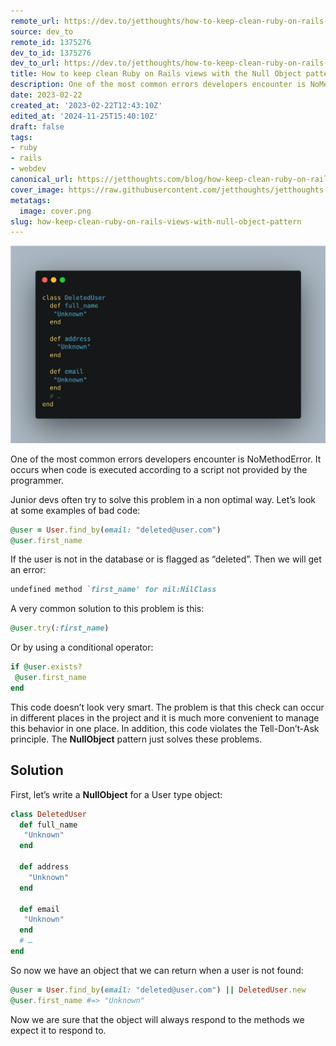 ```yaml
---
remote_url: https://dev.to/jetthoughts/how-to-keep-clean-ruby-on-rails-views-with-the-null-object-pattern-9be
source: dev_to
remote_id: 1375276
dev_to_id: 1375276
dev_to_url: https://dev.to/jetthoughts/how-to-keep-clean-ruby-on-rails-views-with-the-null-object-pattern-9be
title: How to keep clean Ruby on Rails views with the Null Object pattern
description: One of the most common errors developers encounter is NoMethodError. It occurs when code is...
date: 2023-02-22
created_at: '2023-02-22T12:43:10Z'
edited_at: '2024-11-25T15:40:10Z'
draft: false
tags:
- ruby
- rails
- webdev
canonical_url: https://jetthoughts.com/blog/how-keep-clean-ruby-on-rails-views-with-null-object-pattern/
cover_image: https://raw.githubusercontent.com/jetthoughts/jetthoughts.github.io/master/content/blog/how-keep-clean-ruby-on-rails-views-with-null-object-pattern/cover.png
metatags:
  image: cover.png
slug: how-keep-clean-ruby-on-rails-views-with-null-object-pattern
---
```


![Image description](file_0.png)

One of the most common errors developers encounter is NoMethodError. It occurs when code is executed according to a script not provided by the programmer.

Junior devs often try to solve this problem in a non optimal way. Let’s look at some examples of bad code:

```ruby
@user = User.find_by(email: "deleted@user.com")
@user.first_name
```

If the user is not in the database or is flagged as “deleted”.
Then we will get an error:

```ruby
undefined method `first_name' for nil:NilClass
```

A very common solution to this problem is this:

```ruby
@user.try(:first_name)
```

Or by using a conditional operator:

```ruby
if @user.exists?
 @user.first_name
end
```

This code doesn’t look very smart. The problem is that this check can occur in different places in the project and it is much more convenient to manage this behavior in one place. In addition, this code violates the Tell-Don’t-Ask principle. The **NullObject** pattern just solves these problems.

## Solution

First, let’s write a **NullObject** for a User type object:

```ruby
class DeletedUser
  def full_name
   "Unknown"
  end

  def address
    "Unknown"
  end
  
  def email
   "Unknown"
  end
  # …
end
```

So now we have an object that we can return when a user is not found:

```ruby
@user = User.find_by(email: "deleted@user.com") || DeletedUser.new
@user.first_name #=> "Unknown"
```

Now we are sure that the object will always respond to the methods we expect it to respond to.
